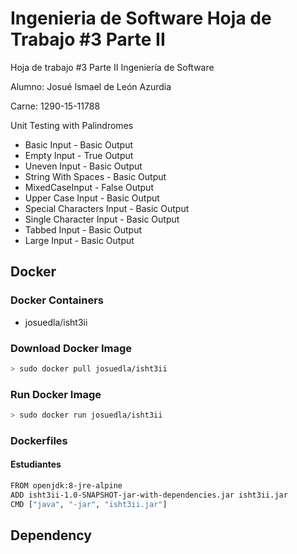 # Ingenieria de Software Hoja de Trabajo #3 Parte II
Hoja de trabajo #3 Parte II Ingeniería de Software


 Alumno: Josué Ismael de León Azurdia
 
 Carne: 1290-15-11788

Unit Testing with Palindromes
- Basic Input - Basic Output
- Empty Input - True Output
- Uneven Input - Basic Output
- String With Spaces - Basic Output
- MixedCaseInput - False Output
- Upper Case Input - Basic Output
- Special Characters Input - Basic Output
- Single Character Input - Basic Output
- Tabbed Input - Basic Output
- Large Input - Basic Output

## Docker
### Docker Containers
* josuedla/isht3ii

### Download Docker Image
```sh
> sudo docker pull josuedla/isht3ii
```

### Run Docker Image 
```sh
> sudo docker run josuedla/isht3ii
```

### Dockerfiles
#### Estudiantes
```sh
FROM openjdk:8-jre-alpine
ADD isht3ii-1.0-SNAPSHOT-jar-with-dependencies.jar isht3ii.jar
CMD ["java", "-jar", "isht3ii.jar"]
```

## Dependency
```xml

```
